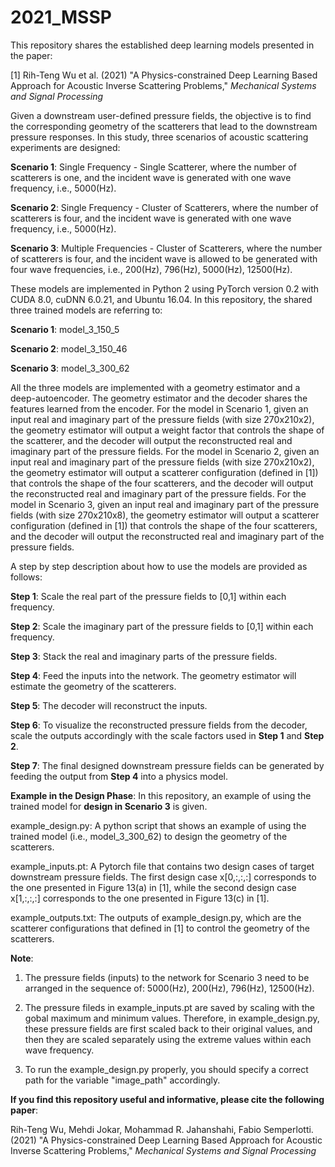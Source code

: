 # 2021_MSSP
This repository shares the established deep learning models presented in the paper: 

[1] Rih-Teng Wu et al. (2021) "A Physics-constrained Deep Learning Based Approach for Acoustic Inverse Scattering Problems," *Mechanical Systems and Signal Processing*

Given a downstream user-defined pressure fields, the objective is to find the corresponding geometry of the scatterers that lead to the downstream pressure responses. In this study, three scenarios of acoustic scattering experiments are designed:

**Scenario 1**: Single Frequency - Single Scatterer, where the number of scatterers is one, and the incident wave is generated with one wave frequency, i.e., 5000(Hz).

**Scenario 2**: Single Frequency - Cluster of Scatterers, where the number of scatterers is four, and the incident wave is generated with one wave frequency, i.e., 5000(Hz).

**Scenario 3**: Multiple Frequencies - Cluster of Scatterers, where the number of scatterers is four, and the incident wave is allowed to be generated with four wave frequencies, i.e., 200(Hz), 796(Hz), 5000(Hz), 12500(Hz).

These models are implemented in Python 2 using PyTorch version 0.2 with CUDA 8.0, cuDNN 6.0.21, and Ubuntu 16.04. In this repository, the shared three trained models are referring to:

**Scenario 1**: model_3_150_5

**Scenario 2**: model_3_150_46

**Scenario 3**: model_3_300_62

All the three models are implemented with a geometry estimator and a deep-autoencoder. The geometry estimator and the decoder shares the features learned from the encoder. For the model in Scenario 1, given an input real and imaginary part of the pressure fields (with size 270x210x2), the geometry estimator will output a weight factor that controls the shape of the scatterer, and the decoder will output the reconstructed real and imaginary part of the pressure fields. For the model in Scenario 2, given an input real and imaginary part of the pressure fields (with size 270x210x2), the geometry estimator will output a scatterer configuration (defined in [1]) that controls the shape of the four scatterers, and the decoder will output the reconstructed real and imaginary part of the pressure fields. For the model in Scenario 3, given an input real and imaginary part of the pressure fields (with size 270x210x8), the geometry estimator will output a scatterer configuration (defined in [1]) that controls the shape of the four scatterers, and the decoder will output the reconstructed real and imaginary part of the pressure fields.

A step by step description about how to use the models are provided as follows:

**Step 1**: Scale the real part of the pressure fields to [0,1] within each frequency.

**Step 2**: Scale the imaginary part of the pressure fields to [0,1] within each frequency.

**Step 3**: Stack the real and imaginary parts of the pressure fields.

**Step 4**: Feed the inputs into the network. The geometry estimator will estimate the geometry of the scatterers.

**Step 5**: The decoder will reconstruct the inputs.

**Step 6**: To visualize the reconstructed pressure fields from the decoder, scale the outputs accordingly with the scale factors used in **Step 1** and **Step 2**.

**Step 7**: The final designed downstream pressure fields can be generated by feeding the output from **Step 4** into a physics model.

**Example in the Design Phase**: In this repository, an example of using the trained model for **design in Scenario 3** is given.

example_design.py: A python script that shows an example of using the trained model (i.e., model_3_300_62) to design the geometry of the scatterers.

example_inputs.pt: A Pytorch file that contains two design cases of target downstream pressure fields. The first design case x[0,:,:,:] corresponds to the one presented in Figure 13(a) in [1], while the second design case x[1,:,:,:] corresponds to the one presented in Figure 13(c) in [1].

example_outputs.txt: The outputs of example_design.py, which are the scatterer configurations that defined in [1] to control the geometry of the scatterers.

**Note**:

1. The pressure fields (inputs) to the network for Scenario 3 need to be arranged in the sequence of:  5000(Hz), 200(Hz), 796(Hz), 12500(Hz).

2. The pressure fileds in example_inputs.pt are saved by scaling with the gobal maximum and minimum values. Therefore, in example_design.py, these pressure fields are first scaled back to their original values, and then they are scaled separately using the extreme values within each wave frequency.

3. To run the example_design.py properly, you should specify a correct path for the variable "image_path" accordingly.

**If you find this repository useful and informative, please cite the following paper**:

Rih-Teng Wu, Mehdi Jokar, Mohammad R. Jahanshahi, Fabio Semperlotti. (2021) "A Physics-constrained Deep Learning Based Approach for Acoustic Inverse Scattering Problems," *Mechanical Systems and Signal Processing*





